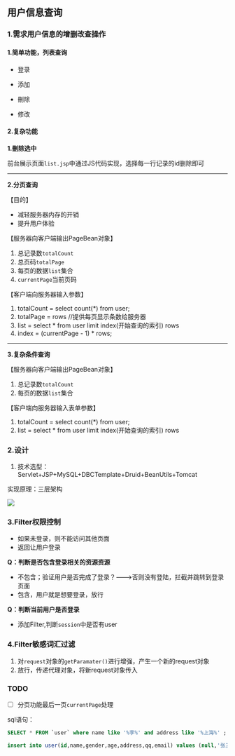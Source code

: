 ## 用户信息查询

### 1.需求用户信息的增删改查操作

#### 1.简单功能，列表查询

- 登录

- 添加

- 刪除

- 修改

#### 2.复杂功能

**1.刪除选中**

前台展示页面`list.jsp`中通过JS代码实现，选择每一行记录的id删除即可

-------------------

**2.分页查询**

【目的】
- 减轻服务器内存的开销
- 提升用户体验

【服务器向客户端输出PageBean对象】
1. 总记录数`totalCount`
2. 总页码`totalPage`
3. 每页的数据`list`集合
4. `currentPage`当前页码

【客户端向服务器输入参数】
1. totalCount = select count(*) from user;
2. totalPage = rows //提供每页显示条数给服务器
3. list = select * from user limit index(开始查询的索引) rows
4. index = (currentPage - 1) * rows;

---------------------------------

**3.复杂条件查询**

【服务器向客户端输出PageBean对象】
1. 总记录数`totalCount`
2. 每页的数据`list`集合

【客户端向服务器输入表单参数】
1. totalCount = select count(*) from user;
2. list = select * from user limit index(开始查询的索引) rows



### 2.设计

1. 技术选型：Servlet+JSP+MySQL+DBCTemplate+Druid+BeanUtils+Tomcat



实现原理：三层架构

![](https://blogimage-1255618592.cos.ap-chengdu.myqcloud.com/img20200222145919.png)



### 3.Filter权限控制

- 如果未登录，则不能访问其他页面
- 返回让用户登录

**Q：判断是否包含登录相关的资源资源**

- 不包含；验证用户是否完成了登录？--->否则没有登陆，拦截并跳转到登录页面
- 包含，用户就是想要登录，放行

**Q：判断当前用户是否登录**
- 添加Filter,判断`session`中是否有user

### 4.Filter敏感词汇过滤

1. 对`request`对象的`getParamater()`进行增强，产生一个新的request对象
2. 放行，传递代理对象，将新request对象传入


### TODO

-[ ] 分页功能最后一页`currentPage`处理


sql语句：
```sql
SELECT * FROM `user` where name like '%李%' and address like '%上海%' ;

insert into user(id,name,gender,age,address,qq,email) values (null,'张三','男',18,'上海','123456','163@qq.com');
```




